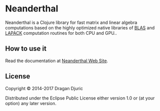 # Neanderthal

Neanderthal is a Clojure library for fast matrix and linear algebra computations based on the highly optimized native libraries of [BLAS](http://netlib.org/blas/) and [LAPACK](http://www.netlib.org/lapack/) computation routines for both CPU and GPU..

## How to use it

Read the documentation at [Neanderthal Web Site](http://neanderthal.uncomplicate.org).

## License

Copyright © 2014-2017 Dragan Djuric

Distributed under the Eclipse Public License either version 1.0 or (at your option) any later version.
